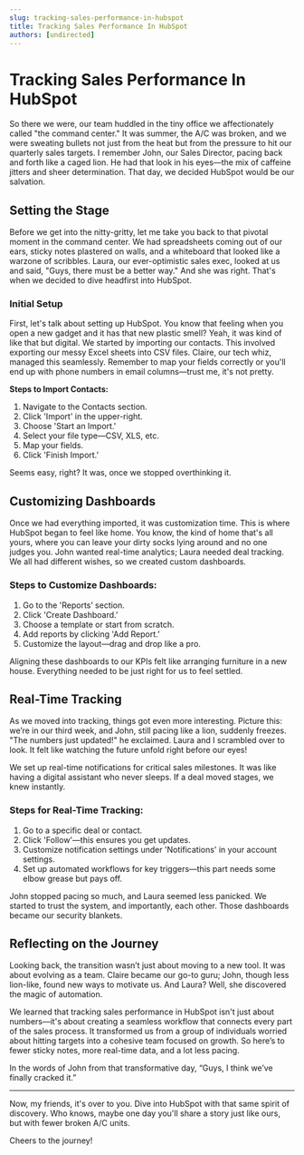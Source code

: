 ```yaml
---
slug: tracking-sales-performance-in-hubspot
title: Tracking Sales Performance In HubSpot
authors: [undirected]
---
```


# Tracking Sales Performance In HubSpot

So there we were, our team huddled in the tiny office we affectionately called "the command center." It was summer, the A/C was broken, and we were sweating bullets not just from the heat but from the pressure to hit our quarterly sales targets. I remember John, our Sales Director, pacing back and forth like a caged lion. He had that look in his eyes—the mix of caffeine jitters and sheer determination. That day, we decided HubSpot would be our salvation.

## Setting the Stage

Before we get into the nitty-gritty, let me take you back to that pivotal moment in the command center. We had spreadsheets coming out of our ears, sticky notes plastered on walls, and a whiteboard that looked like a warzone of scribbles. Laura, our ever-optimistic sales exec, looked at us and said, "Guys, there must be a better way." And she was right. That's when we decided to dive headfirst into HubSpot.

### Initial Setup

First, let's talk about setting up HubSpot. You know that feeling when you open a new gadget and it has that new plastic smell? Yeah, it was kind of like that but digital. We started by importing our contacts. This involved exporting our messy Excel sheets into CSV files. Claire, our tech whiz, managed this seamlessly. Remember to map your fields correctly or you'll end up with phone numbers in email columns—trust me, it's not pretty.

**Steps to Import Contacts:**
1. Navigate to the Contacts section.
2. Click 'Import' in the upper-right.
3. Choose 'Start an Import.'
4. Select your file type—CSV, XLS, etc.
5. Map your fields.
6. Click 'Finish Import.’

Seems easy, right? It was, once we stopped overthinking it. 

## Customizing Dashboards

Once we had everything imported, it was customization time. This is where HubSpot began to feel like home. You know, the kind of home that's all yours, where you can leave your dirty socks lying around and no one judges you. John wanted real-time analytics; Laura needed deal tracking. We all had different wishes, so we created custom dashboards.

### Steps to Customize Dashboards:
1. Go to the 'Reports’ section.
2. Click 'Create Dashboard.’
3. Choose a template or start from scratch.
4. Add reports by clicking 'Add Report.’
5. Customize the layout—drag and drop like a pro.

Aligning these dashboards to our KPIs felt like arranging furniture in a new house. Everything needed to be just right for us to feel settled.

## Real-Time Tracking

As we moved into tracking, things got even more interesting. Picture this: we’re in our third week, and John, still pacing like a lion, suddenly freezes. "The numbers just updated!" he exclaimed. Laura and I scrambled over to look. It felt like watching the future unfold right before our eyes!

We set up real-time notifications for critical sales milestones. It was like having a digital assistant who never sleeps. If a deal moved stages, we knew instantly.

### Steps for Real-Time Tracking:
1. Go to a specific deal or contact.
2. Click 'Follow'—this ensures you get updates.
3. Customize notification settings under 'Notifications' in your account settings.
4. Set up automated workflows for key triggers—this part needs some elbow grease but pays off.

John stopped pacing so much, and Laura seemed less panicked. We started to trust the system, and importantly, each other. Those dashboards became our security blankets.

## Reflecting on the Journey

Looking back, the transition wasn’t just about moving to a new tool. It was about evolving as a team. Claire became our go-to guru; John, though less lion-like, found new ways to motivate us. And Laura? Well, she discovered the magic of automation.

We learned that tracking sales performance in HubSpot isn't just about numbers—it's about creating a seamless workflow that connects every part of the sales process. It transformed us from a group of individuals worried about hitting targets into a cohesive team focused on growth. So here’s to fewer sticky notes, more real-time data, and a lot less pacing.

In the words of John from that transformative day, “Guys, I think we’ve finally cracked it.”

---

Now, my friends, it's over to you. Dive into HubSpot with that same spirit of discovery. Who knows, maybe one day you'll share a story just like ours, but with fewer broken A/C units.

Cheers to the journey!